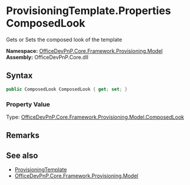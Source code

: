 # ProvisioningTemplate.Properties ComposedLook
 Gets or Sets the composed look of the template   

**Namespace:** [OfficeDevPnP.Core.Framework.Provisioning.Model](OfficeDevPnP.Core.Framework.Provisioning.Model.md)  
**Assembly:** OfficeDevPnP.Core.dll  
## Syntax
```C#
public ComposedLook ComposedLook { get; set; }
```

### Property Value
Type: [OfficeDevPnP.Core.Framework.Provisioning.Model.ComposedLook](OfficeDevPnP.Core.Framework.Provisioning.Model.ComposedLook.md)  

## Remarks
  
## See also
- [ProvisioningTemplate](OfficeDevPnP.Core.Framework.Provisioning.Model.ProvisioningTemplate.md) 
- [OfficeDevPnP.Core.Framework.Provisioning.Model](OfficeDevPnP.Core.Framework.Provisioning.Model.md) 
